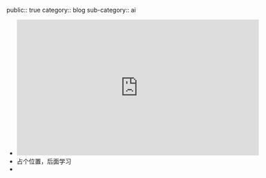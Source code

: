 public:: true
category:: blog
sub-category:: ai

- <iframe width="560" height="315" src="https://www.youtube.com/embed/videoseries?list=PLOAQYZPRn2V7kbkCFF6zqJHgQ0FrQlP54" title="YouTube video player" frameborder="0" allow="accelerometer; autoplay; clipboard-write; encrypted-media; gyroscope; picture-in-picture; web-share" allowfullscreen></iframe>
- 占个位置，后面学习
-